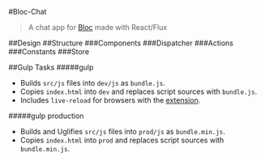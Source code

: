 #Bloc-Chat
>A chat app for [Bloc](https://www.bloc.io) made with React/Flux

##Design
##Structure
###Components
###Dispatcher
###Actions
###Constants
###Store

##Gulp Tasks
#####gulp
   * Builds `src/js` files into `dev/js` as `bundle.js`.
   * Copies `index.html` into `dev` and replaces script sources with `bundle.js`.
   * Includes `live-reload` for browsers with the [extension](http://livereload.com/extensions/).

#####gulp production
   * Builds and Uglifies `src/js` files into `prod/js` as `bundle.min.js`.
   * Copies `index.html` into `prod` and replaces script sources with `bundle.min.js`.

